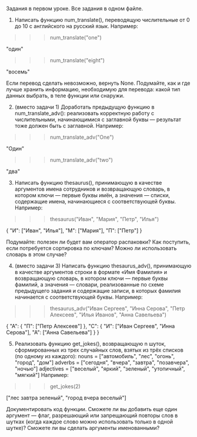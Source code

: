 Задания в первом уроке. Все задания в одном файле.

1. Написать функцию num_translate(), переводящую числительные от 0 до 10 c английского на русский язык.
Например:
>>> num_translate("one")

"один"

>>> num_translate("eight")

"восемь"

Если перевод сделать невозможно, вернуть None. Подумайте, как и где лучше хранить информацию, необходимую
для перевода: какой тип данных выбрать, в теле функции или снаружи.

2. (вместо задачи 1) Доработать предыдущую функцию в num_translate_adv(): реализовать корректную работу
с числительными, начинающимися с заглавной буквы — результат тоже должен быть с заглавной. Например:
>>> num_translate_adv("One")

"Один"

>>> num_translate_adv("two")

"два"

3. Написать функцию thesaurus(), принимающую в качестве аргументов имена сотрудников и возвращающую словарь,
в котором ключи — первые буквы имён, а значения — списки, содержащие имена, начинающиеся с соответствующей буквы.
Например:
>>>  thesaurus("Иван", "Мария", "Петр", "Илья")

{
    "И": ["Иван", "Илья"],
    "М": ["Мария"], "П": ["Петр"]
}

Подумайте: полезен ли будет вам оператор распаковки? Как поступить, если потребуется сортировка по ключам?
Можно ли использовать словарь в этом случае?

4. (вместо задачи 3) Написать функцию thesaurus_adv(), принимающую в качестве аргументов строки
в формате «Имя Фамилия» и возвращающую словарь, в котором ключи — первые буквы фамилий, а значения — словари,
реализованные по схеме предыдущего задания и содержащие записи, в которых фамилия начинается с соответствующей
буквы. Например:
>>>thesaurus_adv("Иван Сергеев", "Инна Серова", "Петр Алексеев", "Илья Иванов", "Анна Савельева")

{
    "А": {
        "П": ["Петр Алексеев"]
    },
    "С": {
        "И": ["Иван Сергеев", "Инна Серова"],
        "А": ["Анна Савельева"]
    }
}


5. Реализовать функцию get_jokes(), возвращающую n шуток, сформированных из трех случайных слов,
взятых из трёх списков (по одному из каждого):
nouns = ["автомобиль", "лес", "огонь", "город", "дом"]
adverbs = ["сегодня", "вчера", "завтра", "позавчера", "ночью"]
adjectives = ["веселый", "яркий", "зеленый", "утопичный", "мягкий"]
        Например:
>>> get_jokes(2)

["лес завтра зеленый", "город вчера веселый"]

Документировать код функции.
Сможете ли вы добавить еще один аргумент — флаг, разрешающий или запрещающий повторы слов в шутках
(когда каждое слово можно использовать только в одной шутке)? Сможете ли вы сделать аргументы именованными?
